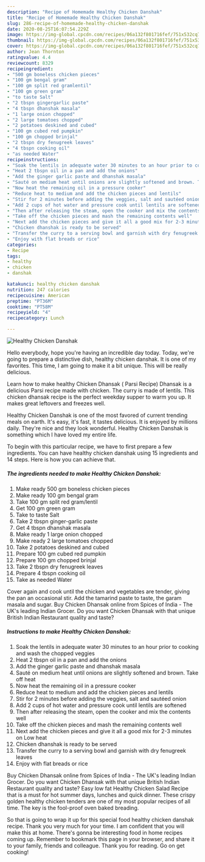 ```yaml
---
description: "Recipe of Homemade Healthy Chicken Danshak"
title: "Recipe of Homemade Healthy Chicken Danshak"
slug: 286-recipe-of-homemade-healthy-chicken-danshak
date: 2020-08-25T16:07:54.229Z
image: https://img-global.cpcdn.com/recipes/06a132f801716fef/751x532cq70/healthy-chicken-danshak-recipe-main-photo.jpg
thumbnail: https://img-global.cpcdn.com/recipes/06a132f801716fef/751x532cq70/healthy-chicken-danshak-recipe-main-photo.jpg
cover: https://img-global.cpcdn.com/recipes/06a132f801716fef/751x532cq70/healthy-chicken-danshak-recipe-main-photo.jpg
author: Jean Thornton
ratingvalue: 4.4
reviewcount: 8329
recipeingredient:
- "500 gm boneless chicken pieces"
- "100 gm bengal gram"
- "100 gm split red gramlentil"
- "100 gm green gram"
- "to taste Salt"
- "2 tbspn gingergarlic paste"
- "4 tbspn dhanshak masala"
- "1 large onion chopped"
- "2 large tomatoes chopped"
- "2 potatoes deskined and cubed"
- "100 gm cubed red pumpkin"
- "100 gm chopped brinjal"
- "2 tbspn dry fenugreek leaves"
- "4 tbspn cooking oil"
- "as needed Water"
recipeinstructions:
- "Soak the lentils in adequate water 30 minutes to an hour prior to cooking and wash the chopped veggies"
- "Heat 2 tbspn oil in a pan and add the onions"
- "Add the ginger garlic paste and dhanshak masala"
- "Sauté on medium heat until onions are slightly softened and brown. Take off heat"
- "Now heat the remaining oil in a pressure cooker"
- "Reduce heat to medium and add the chicken pieces and lentils"
- "Stir for 2 minutes before adding the veggies, salt and sautéed onion"
- "Add 2 cups of hot water and pressure cook until lentils are softened"
- "Then after releasing the steam, open the cooker and mix the contents well"
- "Take off the chicken pieces and mash the remaining contents well"
- "Next add the chicken pieces and give it all a good mix for 2-3 minutes on Low heat"
- "Chicken dhanshak is ready to be served"
- "Transfer the curry to a serving bowl and garnish with dry fenugreek leaves"
- "Enjoy with flat breads or rice"
categories:
- Recipe
tags:
- healthy
- chicken
- danshak

katakunci: healthy chicken danshak 
nutrition: 247 calories
recipecuisine: American
preptime: "PT36M"
cooktime: "PT58M"
recipeyield: "4"
recipecategory: Lunch

---
```



![Healthy Chicken Danshak](https://img-global.cpcdn.com/recipes/06a132f801716fef/751x532cq70/healthy-chicken-danshak-recipe-main-photo.jpg)

Hello everybody, hope you're having an incredible day today. Today, we're going to prepare a distinctive dish, healthy chicken danshak. It is one of my favorites. This time, I am going to make it a bit unique. This will be really delicious.

Learn how to make healthy Chicken Dhansak ( Parsi Recipe) Dhansak is a delicious Parsi recipe made with chicken. The curry is made of lentils. This chicken dhansak recipe is the perfect weekday supper to warm you up. It makes great leftovers and freezes well.

Healthy Chicken Danshak is one of the most favored of current trending meals on earth. It's easy, it's fast, it tastes delicious. It is enjoyed by millions daily. They're nice and they look wonderful. Healthy Chicken Danshak is something which I have loved my entire life.


To begin with this particular recipe, we have to first prepare a few ingredients. You can have healthy chicken danshak using 15 ingredients and 14 steps. Here is how you can achieve that.

<!--inarticleads1-->

##### The ingredients needed to make Healthy Chicken Danshak:

1. Make ready 500 gm boneless chicken pieces
1. Make ready 100 gm bengal gram
1. Take 100 gm split red gram/lentil
1. Get 100 gm green gram
1. Take to taste Salt
1. Take 2 tbspn ginger-garlic paste
1. Get 4 tbspn dhanshak masala
1. Make ready 1 large onion chopped
1. Make ready 2 large tomatoes chopped
1. Take 2 potatoes deskined and cubed
1. Prepare 100 gm cubed red pumpkin
1. Prepare 100 gm chopped brinjal
1. Take 2 tbspn dry fenugreek leaves
1. Prepare 4 tbspn cooking oil
1. Take as needed Water


Cover again and cook until the chicken and vegetables are tender, giving the pan an occasional stir. Add the tamarind paste to taste, the garam masala and sugar. Buy Chicken Dhansak online from Spices of India - The UK&#39;s leading Indian Grocer. Do you want Chicken Dhansak with that unique British Indian Restaurant quality and taste? 

<!--inarticleads2-->

##### Instructions to make Healthy Chicken Danshak:

1. Soak the lentils in adequate water 30 minutes to an hour prior to cooking and wash the chopped veggies
1. Heat 2 tbspn oil in a pan and add the onions
1. Add the ginger garlic paste and dhanshak masala
1. Sauté on medium heat until onions are slightly softened and brown. Take off heat
1. Now heat the remaining oil in a pressure cooker
1. Reduce heat to medium and add the chicken pieces and lentils
1. Stir for 2 minutes before adding the veggies, salt and sautéed onion
1. Add 2 cups of hot water and pressure cook until lentils are softened
1. Then after releasing the steam, open the cooker and mix the contents well
1. Take off the chicken pieces and mash the remaining contents well
1. Next add the chicken pieces and give it all a good mix for 2-3 minutes on Low heat
1. Chicken dhanshak is ready to be served
1. Transfer the curry to a serving bowl and garnish with dry fenugreek leaves
1. Enjoy with flat breads or rice


Buy Chicken Dhansak online from Spices of India - The UK&#39;s leading Indian Grocer. Do you want Chicken Dhansak with that unique British Indian Restaurant quality and taste? Easy low fat Healthy Chicken Salad Recipe that is a must for hot summer days, lunches and quick dinner. These crispy golden healthy chicken tenders are one of my most popular recipes of all time. The key is the fool-proof oven baked breading. 

So that is going to wrap it up for this special food healthy chicken danshak recipe. Thank you very much for your time. I am confident that you will make this at home. There's gonna be interesting food in home recipes coming up. Remember to bookmark this page in your browser, and share it to your family, friends and colleague. Thank you for reading. Go on get cooking!
